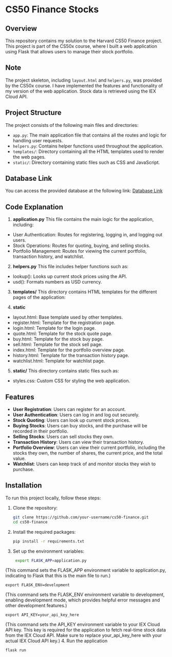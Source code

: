 # CS50 Finance Stocks


## Overview
This repository contains my solution to the Harvard CS50 Finance project. This project is part of the CS50x course, where I built a web application using Flask that allows users to manage their stock portfolio.


## Note
The project skeleton, including `layout.html` and `helpers.py`, was provided by the CS50x course. I have implemented the features and functionality of my version of the web application. Stock data is retrieved using the IEX Cloud API.


## Project Structure
The project consists of the following main files and directories:
- `app.py`: The main application file that contains all the routes and logic for handling user requests.
- `helpers.py`: Contains helper functions used throughout the application.
- `templates/`: Directory containing all the HTML templates used to render the web pages.
- `static/`: Directory containing static files such as CSS and JavaScript.

## Database Link
You can access the provided database at the following link:
[Database Link](https://bug-free-chainsaw-q79p65gqqrjq24j94-8082.app.github.dev/)


## Code Explanation

1. **application.py**
This file contains the main logic for the application, including:
- User Authentication: Routes for registering, logging in, and logging out users.
- Stock Operations: Routes for quoting, buying, and selling stocks.
- Portfolio Management: Routes for viewing the current portfolio, transaction history, and watchlist.

2. **helpers.py**
This file includes helper functions such as:
- lookup(): Looks up current stock prices using the API.
- usd(): Formats numbers as USD currency.

3. **templates/**
This directory contains HTML templates for the different pages of the application:

4. **static**
- layout.html: Base template used by other templates.
- register.html: Template for the registration page.
- login.html: Template for the login page.
- quote.html: Template for the stock quote page.
- buy.html: Template for the stock buy page.
- sell.html: Template for the stock sell page.
- index.html: Template for the portfolio overview page.
- history.html: Template for the transaction history page.
- watchlist.html: Template for watchlist page.
  
5. **static/**
This directory contains static files such as:
- styles.css: Custom CSS for styling the web application.

  
## Features
- **User Registration**: Users can register for an account.
- **User Authentication**: Users can log in and log out securely.
- **Stock Quoting**: Users can look up current stock prices.
- **Buying Stocks**: Users can buy stocks, and the purchase will be recorded in their portfolio.
- **Selling Stocks**: Users can sell stocks they own.
- **Transaction History**: Users can view their transaction history.
- **Portfolio Overview**: Users can view their current portfolio, including the stocks they own, the number of shares, the current price, and the total value.
- **Watchlist**: Users can keep track of and monitor stocks they wish to purchase.


## Installation
To run this project locally, follow these steps:

1. Clone the repository:
   ```bash
   git clone https://github.com/your-username/cs50-finance.git
   cd cs50-finance
2. Install the required packages:
   ```bash
   pip install -r requirements.txt
3. Set up the environment variables:
   ```bash
    export FLASK_APP=application.py
  (This command sets the FLASK_APP environment variable to application.py, indicating to Flask that this is the main file to run.)

    export FLASK_ENV=development 
    
  (This command sets the FLASK_ENV environment variable to development, enabling development mode, which provides helpful error messages and other development features.)

    export API_KEY=your_api_key_here 
  (This command sets the API_KEY environment variable to your IEX Cloud API key. This key is required for the application to fetch real-time stock data from the IEX Cloud API. Make sure to replace your_api_key_here with your actual IEX Cloud API key.)
4. Run the application
  ```bash
  flask run






